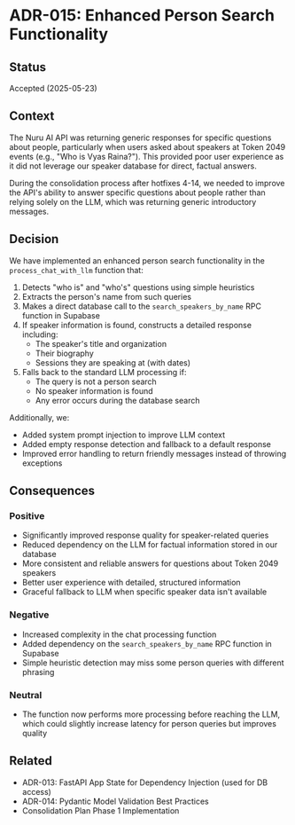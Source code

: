 # ADR-015: Enhanced Person Search Functionality

## Status

Accepted (2025-05-23)

## Context

The Nuru AI API was returning generic responses for specific questions about people, particularly when users asked about speakers at Token 2049 events (e.g., "Who is Vyas Raina?"). This provided poor user experience as it did not leverage our speaker database for direct, factual answers.

During the consolidation process after hotfixes 4-14, we needed to improve the API's ability to answer specific questions about people rather than relying solely on the LLM, which was returning generic introductory messages.

## Decision

We have implemented an enhanced person search functionality in the `process_chat_with_llm` function that:

1. Detects "who is" and "who's" questions using simple heuristics
2. Extracts the person's name from such queries
3. Makes a direct database call to the `search_speakers_by_name` RPC function in Supabase
4. If speaker information is found, constructs a detailed response including:
   - The speaker's title and organization
   - Their biography
   - Sessions they are speaking at (with dates)
5. Falls back to the standard LLM processing if:
   - The query is not a person search
   - No speaker information is found
   - Any error occurs during the database search

Additionally, we:
- Added system prompt injection to improve LLM context
- Added empty response detection and fallback to a default response
- Improved error handling to return friendly messages instead of throwing exceptions

## Consequences

### Positive

- Significantly improved response quality for speaker-related queries
- Reduced dependency on the LLM for factual information stored in our database
- More consistent and reliable answers for questions about Token 2049 speakers
- Better user experience with detailed, structured information
- Graceful fallback to LLM when specific speaker data isn't available

### Negative

- Increased complexity in the chat processing function
- Added dependency on the `search_speakers_by_name` RPC function in Supabase
- Simple heuristic detection may miss some person queries with different phrasing

### Neutral

- The function now performs more processing before reaching the LLM, which could slightly increase latency for person queries but improves quality

## Related

- ADR-013: FastAPI App State for Dependency Injection (used for DB access)
- ADR-014: Pydantic Model Validation Best Practices
- Consolidation Plan Phase 1 Implementation 